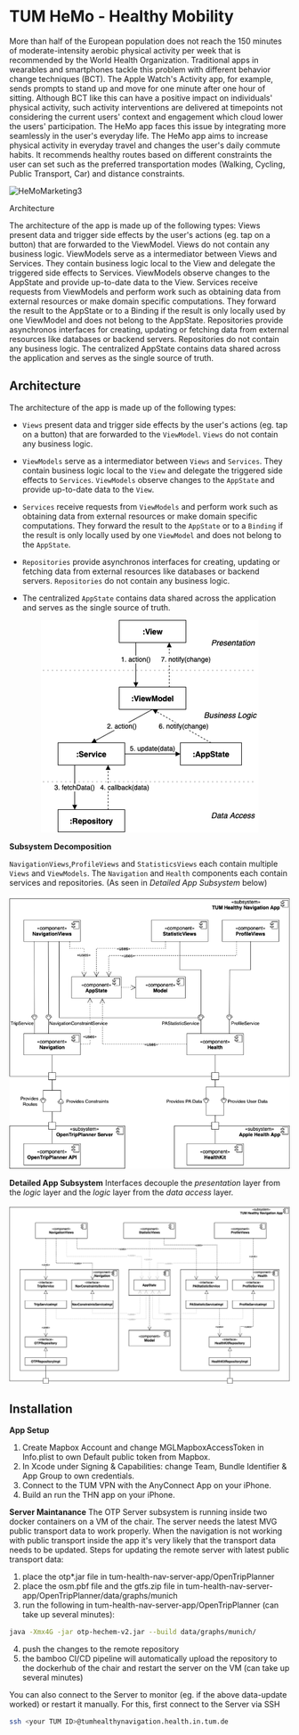 # TUM HeMo - Healthy Mobility

More than half of the European population does not reach the 150 minutes of moderate-intensity aerobic physical activity per week that is recommended by the World Health Organization.
Traditional apps in wearables and smartphones tackle this problem with different behavior change techniques (BCT).
The Apple Watch's Activity app, for example, sends prompts to stand up and move for one minute after one hour of sitting.
Although BCT like this can have a positive impact on individuals' physical activity, such activity interventions are delivered at timepoints not considering the current users' context and engagement which cloud lower the users' participation.
The HeMo app faces this issue by integrating more seamlessly in the user's everyday life.
The HeMo app aims to increase physical activity in everyday travel and changes the user's daily commute habits.
It recommends healthy routes based on different constraints the user can set such as the preferred transportation modes (Walking, Cycling, Public Transport, Car) and distance constraints.

<img width="1080" alt="HeMoMarketing3" src="https://user-images.githubusercontent.com/33159293/198879839-610ecbda-45f9-465f-9dc3-2234d7219767.png">

Architecture

The architecture of the app is made up of the following types:
Views present data and trigger side effects by the user's actions (eg. tap on a button) that are forwarded to the ViewModel. Views do not contain any business logic.
ViewModels serve as a intermediator between Views and Services. They contain business logic local to the View and delegate the triggered side effects to Services. ViewModels observe changes to the AppState and provide up-to-date data to the View.
Services receive requests from ViewModels and perform work such as obtaining data from external resources or make domain specific computations. They forward the result to the AppState or to a Binding if the result is only locally used by one ViewModel and does not belong to the AppState.
Repositories provide asynchronos interfaces for creating, updating or fetching data from external resources like databases or backend servers. Repositories do not contain any business logic.
The centralized AppState contains data shared across the application and serves as the single source of truth.

## Architecture

The architecture of the app is made up of the following types:
- `Views` present data and trigger side effects by the user's actions (eg. tap on a button) that are forwarded to the `ViewModel`. `Views` do not contain any business logic.

- `ViewModels` serve as a intermediator between `Views` and `Services`. They contain business logic local to the `View` and delegate the triggered side effects to `Services`. `ViewModels` observe changes to the `AppState` and provide up-to-date data to the `View`.

- `Services` receive requests from `ViewModels` and perform work such as obtaining data from external resources or make domain specific computations. They forward the result to the `AppState` or to a `Binding` if the result is only locally used by one `ViewModel` and does not belong to the `AppState`.

- `Repositories` provide asynchronos interfaces for creating, updating or fetching data from external resources like databases or backend servers. `Repositories` do not contain any business logic.

- The centralized `AppState` contains data shared across the application and serves as the single source of truth.

<p align="center">
  <img src="./UML/FlowOfEvents.png"/>
</p>

**Subsystem Decomposition**

`NavigationViews`,`ProfileViews` and `StatisticsViews` each contain multiple `Views` and `ViewModels`.
The `Navigation` and `Health` components each contain services and repositories. (As seen in *Detailed App Subsystem* below)

<p align="center">
  <img src="./UML/SubsystemDecomposition.png"/>
</p>

**Detailed App Subsystem**
Interfaces decouple the *presentation* layer from the *logic* layer and the *logic* layer from the *data access* layer.
<p align="center">
  <img src="./UML/SubsystemApp.png"/>
</p>


## Installation
**App Setup**
1. Create Mapbox Account and change MGLMapboxAccessToken in Info.plist to own Default public token from Mapbox.
2. In Xcode under Signing & Capabilities: change Team, Bundle Identifier & App Group to own credentials.
3.  Connect to the TUM VPN with the AnyConnect App on your iPhone.
4. Build an run the THN app on your iPhone.

**Server Maintanance**
The OTP Server subsystem is running inside two docker containers on a VM of the chair.
The server needs the latest MVG public transport data to work properly.
When the navigation is not working with public transport inside the app it's very likely that the transport data needs to be updated.
Steps for updating the remote server with latest public transport data:
1. place the otp*.jar file in tum-health-nav-server-app/OpenTripPlanner
2. place the osm.pbf file and the gtfs.zip file in tum-health-nav-server-app/OpenTripPlanner/data/graphs/munich
3. run the following in tum-health-nav-server-app/OpenTripPlanner (can take up several minutes):
```bash
java -Xmx4G -jar otp-hechem-v2.jar --build data/graphs/munich/
```
4. push the changes to the remote repository
5. the bamboo CI/CD pipeline will automatically upload the repository to the dockerhub of the chair and restart the server on the VM (can take up several minutes)

You can also connect to the Server to monitor (eg. if the above data-update worked) or restart it manually.
For this, first connect to the Server via SSH
```bash
ssh <your TUM ID>@tumhealthynavigation.health.in.tum.de
```
